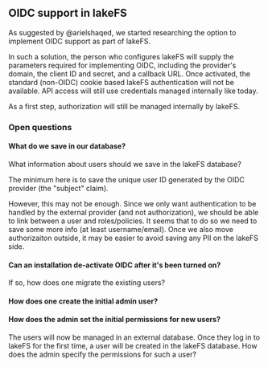 ## OIDC support in lakeFS

As suggested by @arielshaqed, we started researching the option to implement OIDC support as part of lakeFS.

In such a solution, the person who configures lakeFS will supply the parameters required for implementing OIDC, including the provider's domain, the client ID and secret, and a callback URL. Once activated, the standard (non-OIDC) cookie based lakeFS authentication will not be available. API access will still use credentials managed internally like today.

As a first step, authorization will still be managed internally by lakeFS.

### Open questions

#### What do we save in our database?
What information about users should we save in the lakeFS database?

The minimum here is to save the unique user ID generated by the OIDC provider (the "subject" claim).

However, this may not be enough. 
Since we only want authentication to be handled by the external provider (and not authorization), we should be able to link between a user and roles/policies. It seems that to do so we need to save some more info (at least username/email). Once we also move authorizaiton outside, it may be easier to avoid saving any PII on the lakeFS side.

#### Can an installation de-activate OIDC after it's been turned on?

If so, how does one migrate the existing users?

#### How does one create the initial admin user?

#### How does the admin set the initial permissions for new users?

The users will now be managed in an external database. Once they log in to lakeFS for the first time, a user will be created in the lakeFS database. How does the admin specify the permissions for such a user?

